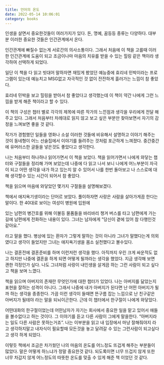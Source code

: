 ```yaml
---
title: 언어의 온도
date: 2022-05-14 10:06:01
category: books
---
```


인생을 살면서 중요한것들이 여러가지가 있다. 돈, 명예, 꿈등등 종류는 다양하다. 대부분 이러한 중요한 것들은 인간관계에서 온다.

인간관계에 빠질수 없는게 서로간의 의사소통이다. 그래서 처음에 이 책을 고를때 이러한 인간관계에 도움이 되고 조금이나마 마음의 치유를 받을 수 있는 힐링 같은 책이라 생각하여 선택하게 되었다.

일단 이 책을 다 읽고 빗대어 말하자면 재밌게 봤었던 예능중에 효리네 민박이라는 프로그램이 있는데 예능치고 MSG없고 자극적인 것 없이 잔잔하게 흘러가는 느낌이 참 좋았다.

효리네 민박을 보고 힐링을 받아서 참 좋았다고 생각했는데 이 책이 약간 나에게 그런 느낌을 받게 해준 책이라고 할 수 있다.

이 책의 구성은 챕터 별로 각각의 제목에 따른 작가의 느낀점과 생각을 우리에게 전달 해 주고 있다. 그래서 처음부터 차례대로 읽지 않고 보고 싶은 부분만 찾아보면서 자기의 감정을 느껴보면 좋을 것 같다.

작가가 경험했던 일들을 영화나 소설 이러한 것들에 비유해서 설명하고 이야기 해주는 것이 동네형이 어느 선술집에서 이야기를 들려주는 것처럼 포근하게 느껴졌다. 중간중간에 유머러스한 글들을 넣은것도 좋았다고 생각한다.

나는 처음부터 하나하나 읽어가면서 이 책을 보았다. 책을 읽어가면서 나에게 와닿는 챕터와 구절들을 정리해 가며 보았는데 나중에 다 읽고 나서 보니 나에게 어느부분이 자극이 되고 어떤 생각을 내가 하고 있는지 알 수 있어서 나를 한번 돌아보고 나 스스로에 대해 생각할수 있는 시간이 되어서 참 좋았다.

책을 읽으며 마음에 와닿았던 몇가지 구절들을 설명해보겠다.

책에서 애지욕기생이라는 단어르 보았다. 풀이하자면 사랑은 사람을 살아가게끔 한다는 말이다. 한 40대로 보이는 여성이 병원에 입원에

있는 남편의 병간호를 위해 이불등 물품들을 바리바리 챙겨 버스를 타고 남편에게 가는길에 남편에게 전화하는 내용이 있다. 그녀는 남자에게 "당신이 곁에 있어 참 다행인것 같아요.”

라고 말을 했다. 병상에 있는 환자가 그렇게 말하는 것이 아니라 그녀가 말했다는게 의외였다고 생각이 들었지만 그녀는 애지욕기생을 몸소 실천했다고 볼수있다.

나는 결혼전에 결혼준비를 하며 이런저런 생각을 했다. 아직까지 우린 크게 싸운적도 없고 하지만 나중에 결혼을 하게 되면 어떻게 될까라는 생각을 했었다. 지금 생각해 보면 괜한 걱정인가 싶다. 나도 그녀처럼 사랑이 내인생을 살게끔 하는 그런 사람이 되고 싶다고 책을 보며 느꼈다.

책을 읽으며 아버지의 존재란 무엇인가에 대한 챕터가 있었다. 나는 아버지를 닮았는지 표현을 잘하는 성격이 아니다. 그래서 나중에 내가 아버지가 된다면 난 어떤 아버지가 될까 하는 생각을 종종한다. 가끔 이런 생각이 들때면 뜬구름 잡는 느낌으로 난 친구같은 아버지가 될테야 라는 말을 되뇌이곤한다. 근데 이 챕터에서 한구절이 나에게 와닿았다.

어떤대화의 한구절이었는데 어떤남자가 자기는 회사에서 중요한 일을 맡고 있어서 애들을 볼수없다고 하는 것이다. 그 이야기를 듣고 다른 사람이 그에게 말을한다. “아버지라는 일도 다른 사람은 못하는거죠”. 나는 이부분을 읽고 내 입장에서 마냥 잘해줘야지 라고 생각하지말고 내자식이 필요할때 모든것을 놓고 달려갈 수 있는 그런사람이 되고싶다고 생각 하게 되었다.

이렇듯 책에서 조금은 차가웠던 나의 마음의 온도를 어느정도 뜨겁게 해주는 부분들이 많았다. 말은 어떻게 하느냐가 정말 중요한것 같다. 되도록이면 너무 뜨겁지 않게 또한 너무 차갑지 않게 어느정도의 따뜻한 온도를 맞출 수 있게 해준 책 이었던 것 같다.
